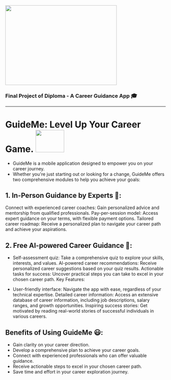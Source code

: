 ## <img width=350 height=250 src="https://github.com/Kunal-Khairnar-05/GuideMe/assets/95234444/5b4e75d2-2a48-491c-bc01-657f7a5e77c6">

### Final Project of Diploma - A Career Guidance App 🎓
---
# GuideMe: Level Up Your Career Game.  <img width=90 height=70 src="https://github.com/Kunal-Khairnar-05/GuideMe/assets/95234444/5b4e75d2-2a48-491c-bc01-657f7a5e77c6">


* GuideMe is a mobile application designed to empower you on your career journey.
* Whether you're just starting out or looking for a change, GuideMe offers two comprehensive modules to help you achieve your goals:

## 1. In-Person Guidance by Experts 👤:

Connect with experienced career coaches: Gain personalized advice and mentorship from qualified professionals.
Pay-per-session model: Access expert guidance on your terms, with flexible payment options.
Tailored career roadmap: Receive a personalized plan to navigate your career path and achieve your aspirations.

## 2. Free AI-powered Career Guidance 🤖:

* Self-assessment quiz: Take a comprehensive quiz to explore your skills, interests, and values.
AI-powered career recommendations: Receive personalized career suggestions based on your quiz results.
Actionable tasks for success: Uncover practical steps you can take to excel in your chosen career path.
Key Features:

* User-friendly interface: Navigate the app with ease, regardless of your technical expertise.
Detailed career information: Access an extensive database of career information, including job descriptions, salary ranges, and growth opportunities.
Inspiring success stories: Get motivated by reading real-world stories of successful individuals in various careers.

## Benefits of Using GuideMe 😃:

* Gain clarity on your career direction.
* Develop a comprehensive plan to achieve your career goals.
* Connect with experienced professionals who can offer valuable guidance.
* Receive actionable steps to excel in your chosen career path.
* Save time and effort in your career exploration journey.
